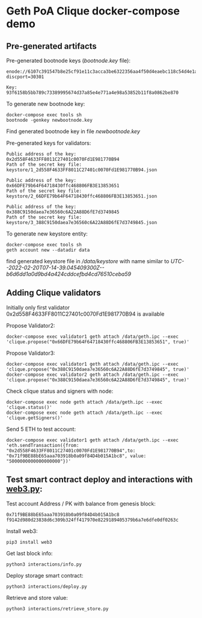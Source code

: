 # Geth PoA Clique docker-compose demo

## Pre-generated artifacts

Pre-generated bootnode keys (*bootnode.key* file):

```
enode://6107c391547b8e25cf91e11c3acca3be6322356aa4f50d4eaebc118c54d4e1aaa993c850844c5bd4458e819b22d33ea18a35ecada5945763b57aceb9980690bc@127.0.0.1:0?discport=30301

Key:
93f6158b5bb789c73389995674d37a85e4e771a4e98a53852b11f8a0862be870
```

To generate new bootnode key:

```
docker-compose exec tools sh
bootnode -genkey newbootnode.key
```

Find generated bootnode key in file *newbootnode.key*

Pre-generated keys for validators:

```
Public address of the key:   0x2d558F4633FF8011C27401c0070Fd1E981770B94
Path of the secret key file: keystore/1_2d558F4633FF8011C27401c0070Fd1E981770B94.json

Public address of the key:   0x66DFE79b64F64718430ffc468806FB3E13853651
Path of the secret key file: keystore/2_66DFE79b64F64718430ffc468806FB3E13853651.json

Public address of the key:   0x388C9150daea7e36560c6A22A88D6fE7d3749845
Path of the secret key file: keystore/3_388C9150daea7e36560c6A22A88D6fE7d3749845.json
```

To generate new keystore entity:

```
docker-compose exec tools sh
geth account new --datadir data
```

find generated keystore file in */data/keystore* with name similar to
*UTC--2022-02-20T07-14-39.045409300Z--b6d6dd1a0d9bd4a424cddcefbd4cd76510ceba59*

## Adding Clique validators

Initially only first validator 0x2d558F4633FF8011C27401c0070Fd1E981770B94 is available

Propose Validator2:

```
docker-compose exec validator1 geth attach /data/geth.ipc --exec 'clique.propose("0x66DFE79b64F64718430ffc468806FB3E13853651", true)'
```

Propose Validator3:

```
docker-compose exec validator1 geth attach /data/geth.ipc --exec 'clique.propose("0x388C9150daea7e36560c6A22A88D6fE7d3749845", true)'
docker-compose exec validator2 geth attach /data/geth.ipc --exec 'clique.propose("0x388C9150daea7e36560c6A22A88D6fE7d3749845", true)'
```

Check clique status and signers with node:

```
docker-compose exec node geth attach /data/geth.ipc --exec 'clique.status()'
docker-compose exec node geth attach /data/geth.ipc --exec 'clique.getSigners()'
```

Send 5 ETH to test account:
```
docker-compose exec validator1 geth attach /data/geth.ipc --exec 'eth.sendTransaction({from: "0x2d558F4633FF8011C27401c0070Fd1E981770B94",to: "0x71f9BE88bE65aaa703918b0a09f84D4b015A1bc8", value: "5000000000000000000"})'
```

## Test smart contract deploy and interactions with [web3.py](https://github.com/ethereum/web3.py):

Test account Address / PK with balance from genesis block:

```
0x71f9BE88bE65aaa703918b0a09f84D4b015A1bc8
f9142d980d23838d6c309b324ff417970e8229189405379b6a7e6dfe0df0263c
```

Install web3:

```
pip3 install web3
```

Get last block info:

```
python3 interactions/info.py
```

Deploy storage smart contract:

```
python3 interactions/deploy.py
```

Retrieve and store value:

```
python3 interactions/retrieve_store.py
```
